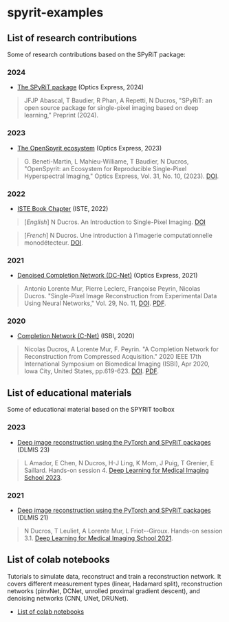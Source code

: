 
# spyrit-examples

##  List of research contributions

Some of research contributions based on the SPyRiT package:

### 2024

* [The SPyRiT package](./2024_Optics_Express/) (Optics Express, 2024)

> JFJP Abascal, T Baudier, R Phan, A Repetti, N Ducros, "SPyRiT: an open source package for single-pixel imaging based on deep learning," Preprint (2024).

### 2023

* [The OpenSpyrit ecosystem](./2022_OE_spyrit2/) (Optics Express, 2023)

> G. Beneti-Martin, L Mahieu-Williame, T Baudier, N Ducros, "OpenSpyrit: an Ecosystem for Reproducible Single-Pixel Hyperspectral Imaging," Optics Express, Vol. 31, No. 10, (2023). [DOI](https://doi.org/10.1364/OE.483937).

### 2022

* [ISTE Book Chapter](./deprecated/2022_ISTE/) (ISTE, 2022)

> [*English*] N Ducros. An Introduction to Single-Pixel Imaging. [DOI](https://doi.org/10.1002/9781394283996.ch8)

> [*French*] N Ducros. Une introduction à l’imagerie computationnelle monodétecteur. [DOI](https://doi.org/10.51926/ISTE.9132.ch8).

### 2021

* [Denoised Completion Network (DC-Net)](./deprecated/2021_Optics_express/) (Optics Express, 2021)

> Antonio Lorente Mur, Pierre Leclerc, Françoise Peyrin, Nicolas Ducros.  "Single-Pixel Image Reconstruction from Experimental Data Using Neural Networks," Vol. 29, No. 11, [DOI](https://doi.org/10.1364/OE.424228). [PDF](https://hal.archives-ouvertes.fr/hal-03202353/document).

### 2020

* [Completion Network (C-Net)](./deprecated/2020_ISBI_CNet/)  (ISBI, 2020)

> Nicolas Ducros, A Lorente Mur, F. Peyrin. "A Completion Network for  Reconstruction from Compressed Acquisition." 2020 IEEE 17th International Symposium on Biomedical Imaging (ISBI), Apr 2020, Iowa City, United  States, pp.619-623. [DOI](10.1109/ISBI45749.2020.9098390). [PDF](https://hal.archives-ouvertes.fr/hal-02342766/document/).

##  List of educational materials

Some of educational material based on the SPYRIT toolbox

### 2023

* [Deep image reconstruction using the PyTorch and SPyRiT packages](./2023_DLMIS/readMe.md) (DLMIS 23)

> L Amador, E Chen, N Ducros, H-J Ling, K Mom, J Puig, T Grenier, E Saillard. Hands-on session 4. [Deep Learning for Medical Imaging School 2023](https://deepimaging2023.sciencesconf.org/).

### 2021

* [Deep image reconstruction using the PyTorch and SPyRiT packages](./deprecated/2021_DLMIS_Hands-on/readMe.md) (DLMIS 21)

> N Ducros, T Leuliet, A Lorente Mur, L Friot--Giroux. Hands-on session 3.1.  [Deep Learning for Medical Imaging School 2021](https://deepimaging2021.sciencesconf.org/).


##  List of colab notebooks
Tutorials to simulate data, reconstruct and train a reconstruction network. It covers different measurement types (linear, Hadamard split), reconstruction networks (pinvNet, DCNet, unrolled proximal gradient descent), and denoising networks (CNN, UNet, DRUNet). 

* [List of colab notebooks](./tutorial/) 
